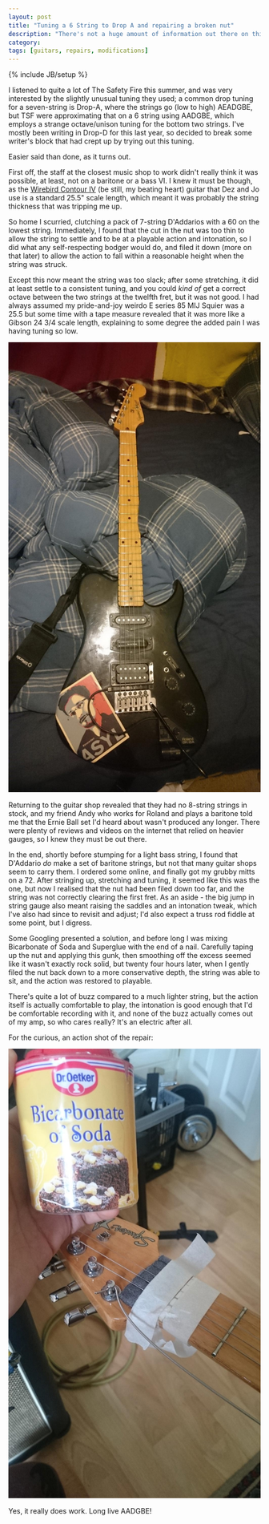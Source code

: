```yaml
---
layout: post
title: "Tuning a 6 String to Drop A and repairing a broken nut"
description: "There's not a huge amount of information out there on this awesome tuning, but be careful when filing down the nut of your guitar (would be the moral of this story)..."
category: 
tags: [guitars, repairs, modifications]
---
```

{% include JB/setup %}

I listened to quite a lot of The Safety Fire this summer, and was very interested by the slightly unusual tuning they used; a common drop tuning for a seven-string is Drop-A, where the strings go (low to high) AEADGBE, but TSF were approximating that on a 6 string using AADGBE, which employs a strange octave/unison tuning for the bottom two strings. I've mostly been writing in Drop-D for this last year, so decided to break some writer's block that had crept up by trying out this tuning.

Easier said than done, as it turns out.

First off, the staff at the closest music shop to work didn't really think it was possible, at least, not on a baritone or a bass VI. I knew it must be though, as the [Wirebird Contour IV](http://wirebirdguitars.com/wordpress/wb_guitars/the-contour-iv/) (be still, my beating heart) guitar that Dez and Jo use is a standard 25.5" scale length, which meant it was probably the string thickness that was tripping me up.

So home I scurried, clutching a pack of 7-string D'Addarios with a 60 on the lowest string. Immediately, I found that the cut in the nut was too thin to allow the string to settle and to be at a playable action and intonation, so I did what any self-respecting bodger would do, and filed it down (more on that later) to allow the action to fall within a reasonable height when the string was struck.

Except this now meant the string was too slack; after some stretching, it did at least settle to a consistent tuning, and you could _kind of_ get a correct octave between the two strings at the twelfth fret, but it was not good. I had always assumed my pride-and-joy weirdo E series 85 MIJ Squier was a 25.5 but some time with a tape measure revealed that it was more like a Gibson 24 3/4 scale length, explaining to some degree the added pain I was having tuning so low.

![My 85 Squier](https://raw.githubusercontent.com/the-frey/the-frey.github.com/master/assets/images/squier.jpg)

Returning to the guitar shop revealed that they had no 8-string strings in stock, and my friend Andy who works for Roland and plays a baritone told me that the Ernie Ball set I'd heard about wasn't produced any longer. There were plenty of reviews and videos on the internet that relied on heavier gauges, so I knew they must be out there. 

In the end, shortly before stumping for a light bass string, I found that D'Addario _do_ make a set of baritone strings, but not that many guitar shops seem to carry them. I ordered some online, and finally got my grubby mitts on a 72. After stringing up, stretching and tuning, it seemed like this was the one, but now I realised that the nut had been filed down too far, and the string was not correctly clearing the first fret. As an aside - the big jump in string gauge also meant raising the saddles and an intonation tweak, which I've also had since to revisit and adjust; I'd also expect a truss rod fiddle at some point, but I digress.

Some Googling presented a solution, and before long I was mixing Bicarbonate of Soda and Superglue with the end of a nail. Carefully taping up the nut and applying this gunk, then smoothing off the excess seemed like it wasn't exactly rock solid, but twenty four hours later, when I gently filed the nut back down to a more conservative depth, the string was able to sit, and the action was restored to playable.

There's quite a lot of buzz compared to a much lighter string, but the action itself is actually comfortable to play, the intonation is good enough that I'd be comfortable recording with it, and none of the buzz actually comes out of my amp, so who cares really? It's an electric after all.

For the curious, an action shot of the repair:

![Here goes...](https://raw.githubusercontent.com/the-frey/the-frey.github.com/master/assets/images/nutrepair.JPG)

Yes, it really does work. Long live AADGBE!
